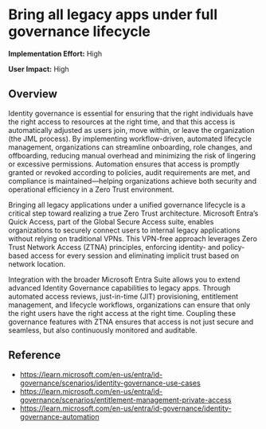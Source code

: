 ﻿# Bring all legacy apps under full governance lifecycle

**Implementation Effort:** High 

**User Impact:** High

## Overview
Identity governance is essential for ensuring that the right individuals have the right access to resources at the right time, and that this access is automatically adjusted as users join, move within, or leave the organization (the JML process). By implementing workflow-driven, automated lifecycle management, organizations can streamline onboarding, role changes, and offboarding, reducing manual overhead and minimizing the risk of lingering or excessive permissions. Automation ensures that access is promptly granted or revoked according to policies, audit requirements are met, and compliance is maintained—helping organizations achieve both security and operational efficiency in a Zero Trust environment.

Bringing all legacy applications under a unified governance lifecycle is a critical step toward realizing a true Zero Trust architecture. Microsoft Entra’s Quick Access, part of the Global Secure Access suite, enables organizations to securely connect users to internal legacy applications without relying on traditional VPNs. This VPN-free approach leverages Zero Trust Network Access (ZTNA) principles, enforcing identity- and policy-based access for every session and eliminating implicit trust based on network location.

Integration with the broader Microsoft Entra Suite allows you to extend advanced Identity Governance capabilities to legacy apps. Through automated access reviews, just-in-time (JIT) provisioning, entitlement management, and lifecycle workflows, organizations can ensure that only the right users have the right access at the right time. Coupling these governance features with ZTNA ensures that access is not just secure and seamless, but also continuously monitored and auditable.

## Reference
- https://learn.microsoft.com/en-us/entra/id-governance/scenarios/identity-governance-use-cases
- https://learn.microsoft.com/en-us/entra/id-governance/scenarios/entitlement-management-private-access
- https://learn.microsoft.com/en-us/entra/id-governance/identity-governance-automation
